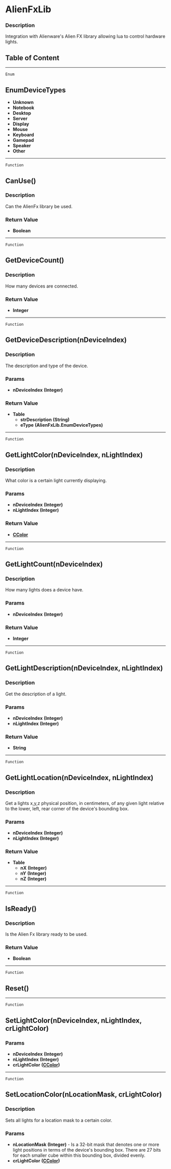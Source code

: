 AlienFxLib
==========

### Description

Integration with Alienware's Alien FX library allowing lua to control
hardware lights.

Table of Content
---------------- 

<!-- toc -->

------------------------------------------------------------------------

`Enum`

EnumDeviceTypes
---------------

-   **Unknown**
-   **Notebook**
-   **Desktop**
-   **Server**
-   **Display**
-   **Mouse**
-   **Keyboard**
-   **Gamepad**
-   **Speaker**
-   **Other**

------------------------------------------------------------------------

`Function`

CanUse()
--------

### Description

Can the AlienFx library be used.

### Return Value

-   **Boolean**

------------------------------------------------------------------------

`Function`

GetDeviceCount()
----------------

### Description

How many devices are connected.

### Return Value

-   **Integer**

------------------------------------------------------------------------

`Function`

GetDeviceDescription(nDeviceIndex)
----------------------------------

### Description

The description and type of the device.

### Params

-   **nDeviceIndex** **(Integer)**

### Return Value

-   **Table**
    -   **strDescription** **(String)**
    -   **eType** **(AlienFxLib.EnumDeviceTypes)**

------------------------------------------------------------------------

`Function`

GetLightColor(nDeviceIndex, nLightIndex)
----------------------------------------

### Description

What color is a certain light currently displaying.

### Params

-   **nDeviceIndex** **(Integer)**
-   **nLightIndex** **(Integer)**

### Return Value

-   **[CColor](../Classes/CColor.html)**

------------------------------------------------------------------------

`Function`

GetLightCount(nDeviceIndex)
---------------------------

### Description

How many lights does a device have.

### Params

-   **nDeviceIndex** **(Integer)**

### Return Value

-   **Integer**

------------------------------------------------------------------------

`Function`

GetLightDescription(nDeviceIndex, nLightIndex)
----------------------------------------------

### Description

Get the description of a light.

### Params

-   **nDeviceIndex** **(Integer)**
-   **nLightIndex** **(Integer)**

### Return Value

-   **String**

------------------------------------------------------------------------

`Function`

GetLightLocation(nDeviceIndex, nLightIndex)
-------------------------------------------

### Description

Get a lights x,y,z physical position, in centimeters, of any given light
relative to the lower, left, rear corner of the device's bounding box.

### Params

-   **nDeviceIndex** **(Integer)**
-   **nLightIndex** **(Integer)**

### Return Value

-   **Table**
    -   **nX** **(Integer)**
    -   **nY** **(Integer)**
    -   **nZ** **(Integer)**

------------------------------------------------------------------------

`Function`

IsReady()
---------

### Description

Is the Alien Fx library ready to be used.

### Return Value

-   **Boolean**

------------------------------------------------------------------------

`Function`

Reset()
-------

------------------------------------------------------------------------

`Function`

SetLightColor(nDeviceIndex, nLightIndex, crLightColor)
------------------------------------------------------

### Params

-   **nDeviceIndex** **(Integer)**
-   **nLightIndex** **(Integer)**
-   **crLightColor** **([CColor](../Classes/CColor.html))**

------------------------------------------------------------------------

`Function`

SetLocationColor(nLocationMask, crLightColor)
---------------------------------------------

### Description

Sets all lights for a location mask to a certain color.

### Params

-   **nLocationMask** **(Integer)** - Is a 32-bit mask that denotes one
    or more light positions in terms of the device's bounding box. There
    are 27 bits for each smaller cube within this bounding box, divided
    evenly.
-   **crLightColor** **([CColor](../Classes/CColor.html))**
